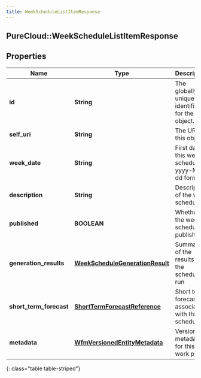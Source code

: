 ```yaml
---
title: WeekScheduleListItemResponse
---
```

## PureCloud::WeekScheduleListItemResponse

## Properties

|Name | Type | Description | Notes|
|------------ | ------------- | ------------- | -------------|
| **id** | **String** | The globally unique identifier for the object. | [optional] |
| **self_uri** | **String** | The URI for this object | [optional] |
| **week_date** | **String** | First day of this week schedule in yyyy-MM-dd format | [optional] |
| **description** | **String** | Description of the week schedule | [optional] |
| **published** | **BOOLEAN** | Whether the week schedule is published | [optional] |
| **generation_results** | [**WeekScheduleGenerationResult**](WeekScheduleGenerationResult.html) | Summary of the results from the schedule run | [optional] |
| **short_term_forecast** | [**ShortTermForecastReference**](ShortTermForecastReference.html) | Short term forecast associated with this schedule | [optional] |
| **metadata** | [**WfmVersionedEntityMetadata**](WfmVersionedEntityMetadata.html) | Version metadata for this work plan | [optional] |
{: class="table table-striped"}


